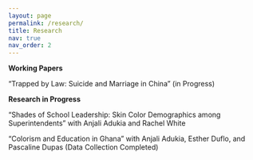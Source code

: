 ```yaml
---
layout: page
permalink: /research/
title: Research
nav: true
nav_order: 2
---
```


**Working Papers**

“Trapped by Law: Suicide and Marriage in China” (in Progress)

**Research in Progress**

“Shades of School Leadership: Skin Color Demographics among Superintendents” with Anjali Adukia and Rachel White

“Colorism and Education in Ghana” with Anjali Adukia, Esther Duflo, and Pascaline Dupas (Data Collection Completed)